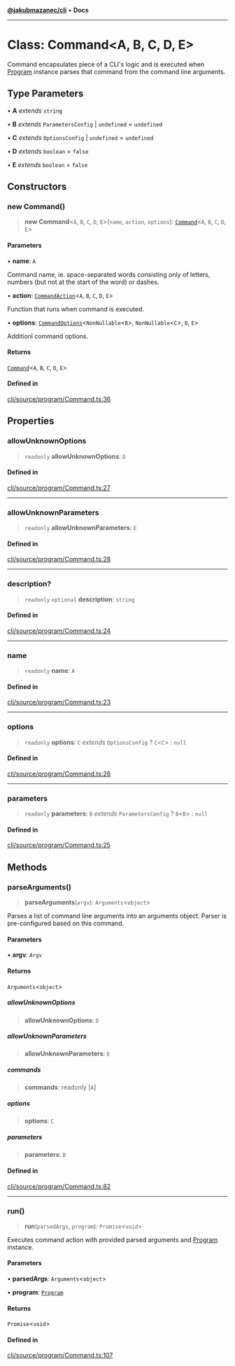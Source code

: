 [**@jakubmazanec/cli**](../README.md) • **Docs**

---

# Class: Command\<A, B, C, D, E\>

Command encapsulates piece of a CLI's logic and is executed when [Program](Program.md) instance
parses that command from the command line arguments.

## Type Parameters

• **A** _extends_ `string`

• **B** _extends_ `ParametersConfig` \| `undefined` = `undefined`

• **C** _extends_ `OptionsConfig` \| `undefined` = `undefined`

• **D** _extends_ `boolean` = `false`

• **E** _extends_ `boolean` = `false`

## Constructors

### new Command()

> **new Command**\<`A`, `B`, `C`, `D`, `E`\>(`name`, `action`, `options`):
> [`Command`](Command.md)\<`A`, `B`, `C`, `D`, `E`\>

#### Parameters

• **name**: `A`

Command name, ie. space-separated words consisting only of letters, numbers (but not at the start of
the word) or dashes.

• **action**: [`CommandAction`](../type-aliases/CommandAction.md)\<`A`, `B`, `C`, `D`, `E`\>

Function that runs when command is executed.

• **options**: [`CommandOptions`](../type-aliases/CommandOptions.md)\<`NonNullable`\<`B`\>,
`NonNullable`\<`C`\>, `D`, `E`\>

Additionl command options.

#### Returns

[`Command`](Command.md)\<`A`, `B`, `C`, `D`, `E`\>

#### Defined in

[cli/source/program/Command.ts:36](https://github.com/jakubmazanec/tools/blob/2afd81e4680434017b6f838733fd5ccd928cec42/packages/cli/source/program/Command.ts#L36)

## Properties

### allowUnknownOptions

> `readonly` **allowUnknownOptions**: `D`

#### Defined in

[cli/source/program/Command.ts:27](https://github.com/jakubmazanec/tools/blob/2afd81e4680434017b6f838733fd5ccd928cec42/packages/cli/source/program/Command.ts#L27)

---

### allowUnknownParameters

> `readonly` **allowUnknownParameters**: `E`

#### Defined in

[cli/source/program/Command.ts:28](https://github.com/jakubmazanec/tools/blob/2afd81e4680434017b6f838733fd5ccd928cec42/packages/cli/source/program/Command.ts#L28)

---

### description?

> `readonly` `optional` **description**: `string`

#### Defined in

[cli/source/program/Command.ts:24](https://github.com/jakubmazanec/tools/blob/2afd81e4680434017b6f838733fd5ccd928cec42/packages/cli/source/program/Command.ts#L24)

---

### name

> `readonly` **name**: `A`

#### Defined in

[cli/source/program/Command.ts:23](https://github.com/jakubmazanec/tools/blob/2afd81e4680434017b6f838733fd5ccd928cec42/packages/cli/source/program/Command.ts#L23)

---

### options

> `readonly` **options**: `C` _extends_ `OptionsConfig` ? `C`\<`C`\> : `null`

#### Defined in

[cli/source/program/Command.ts:26](https://github.com/jakubmazanec/tools/blob/2afd81e4680434017b6f838733fd5ccd928cec42/packages/cli/source/program/Command.ts#L26)

---

### parameters

> `readonly` **parameters**: `B` _extends_ `ParametersConfig` ? `B`\<`B`\> : `null`

#### Defined in

[cli/source/program/Command.ts:25](https://github.com/jakubmazanec/tools/blob/2afd81e4680434017b6f838733fd5ccd928cec42/packages/cli/source/program/Command.ts#L25)

## Methods

### parseArguments()

> **parseArguments**(`argv`): `Arguments`\<`object`\>

Parses a list of command line arguments into an arguments object. Parser is pre-configured based on
this command.

#### Parameters

• **argv**: `Argv`

#### Returns

`Arguments`\<`object`\>

##### allowUnknownOptions

> **allowUnknownOptions**: `D`

##### allowUnknownParameters

> **allowUnknownParameters**: `E`

##### commands

> **commands**: readonly [`A`]

##### options

> **options**: `C`

##### parameters

> **parameters**: `B`

#### Defined in

[cli/source/program/Command.ts:82](https://github.com/jakubmazanec/tools/blob/2afd81e4680434017b6f838733fd5ccd928cec42/packages/cli/source/program/Command.ts#L82)

---

### run()

> **run**(`parsedArgs`, `program`): `Promise`\<`void`\>

Executes command action with provided parsed arguments and [Program](Program.md) instance.

#### Parameters

• **parsedArgs**: `Arguments`\<`object`\>

• **program**: [`Program`](Program.md)

#### Returns

`Promise`\<`void`\>

#### Defined in

[cli/source/program/Command.ts:107](https://github.com/jakubmazanec/tools/blob/2afd81e4680434017b6f838733fd5ccd928cec42/packages/cli/source/program/Command.ts#L107)
